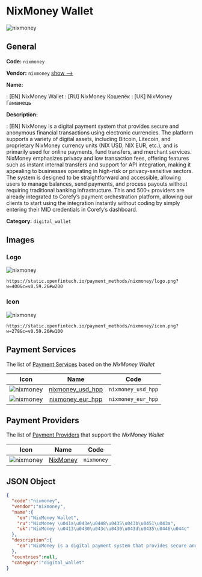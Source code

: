 
# NixMoney Wallet 
![nixmoney](https://static.openfintech.io/payment_methods/nixmoney/logo.png?w=400&c=v0.59.26#w200)  

## General 
**Code:** `nixmoney` 
 
**Vendor:** `nixmoney` [show -->](/vendors/nixmoney/) 
 
**Name:** 
 
:	[EN] NixMoney Wallet 
:	[RU] NixMoney Кошелёк 
:	[UK] NixMoney Гаманець 
 
**Description:** 
 
: [EN] NixMoney is a digital payment system that provides secure and anonymous financial transactions using electronic currencies. The platform supports a variety of digital assets, including Bitcoin, Litecoin, and proprietary NixMoney currency units (NIX USD, NIX EUR, etc.), and is primarily used for online payments, fund transfers, and merchant services. NixMoney emphasizes privacy and low transaction fees, offering features such as instant internal transfers and support for API integration, making it appealing to businesses operating in high-risk or privacy-sensitive sectors. The system is designed to be straightforward and accessible, allowing users to manage balances, send payments, and process payouts without requiring traditional banking infrastructure. This and 500+ providers are already integrated to Corefy’s payment orchestration platform, allowing our clients to start using the integration instantly without coding by simply entering their MID credentials in Corefy’s dashboard. 
 
**Category:** `digital_wallet` 
 

## Images 

### Logo 
![nixmoney](https://static.openfintech.io/payment_methods/nixmoney/logo.png?w=400&c=v0.59.26#w200)  

```
https://static.openfintech.io/payment_methods/nixmoney/logo.png?w=400&c=v0.59.26#w200
```  

### Icon 
![nixmoney](https://static.openfintech.io/payment_methods/nixmoney/icon.png?w=278&c=v0.59.26#w100)  

```
https://static.openfintech.io/payment_methods/nixmoney/icon.png?w=278&c=v0.59.26#w100
```  

## Payment Services 
 
The list of [Payment Services](/payment-services/) based on the _NixMoney Wallet_ 

|Icon|Name|Code| 
|:---:|:---:|:---:| 
|![nixmoney](https://static.openfintech.io/payment_methods/nixmoney/icon.png?w=278&c=v0.59.26#w100) |[nixmoney_usd_hpp](/payment-services/nixmoney_usd_hpp/)|`nixmoney_usd_hpp`| 
|![nixmoney](https://static.openfintech.io/payment_methods/nixmoney/icon.png?w=278&c=v0.59.26#w100) |[nixmoney_eur_hpp](/payment-services/nixmoney_eur_hpp/)|`nixmoney_eur_hpp`| 
 

## Payment Providers 
 
The list of [Payment Providers](/payment-providers/) that support the _NixMoney Wallet_ 

|Icon|Name|Code| 
|:---:|:---:|:---:| 
|![nixmoney](https://static.openfintech.io/payment_providers/nixmoney/icon.png?w=278&c=v0.59.26#w100) |[NixMoney](/payment-providers/nixmoney/)|`nixmoney`| 
 

## JSON Object 

```json
{
  "code":"nixmoney",
  "vendor":"nixmoney",
  "name":{
    "en":"NixMoney Wallet",
    "ru":"NixMoney \u041a\u043e\u0448\u0435\u043b\u0451\u043a",
    "uk":"NixMoney \u0413\u0430\u043c\u0430\u043d\u0435\u0446\u044c"
  },
  "description":{
    "en":"NixMoney is a digital payment system that provides secure and anonymous financial transactions using electronic currencies. The platform supports a variety of digital assets, including Bitcoin, Litecoin, and proprietary NixMoney currency units (NIX USD, NIX EUR, etc.), and is primarily used for online payments, fund transfers, and merchant services. NixMoney emphasizes privacy and low transaction fees, offering features such as instant internal transfers and support for API integration, making it appealing to businesses operating in high-risk or privacy-sensitive sectors. The system is designed to be straightforward and accessible, allowing users to manage balances, send payments, and process payouts without requiring traditional banking infrastructure. This and 500+ providers are already integrated to Corefy\u2019s payment orchestration platform, allowing our clients to start using the integration instantly without coding by simply entering their MID credentials in Corefy\u2019s dashboard."
  },
  "countries":null,
  "category":"digital_wallet"
}
```  
